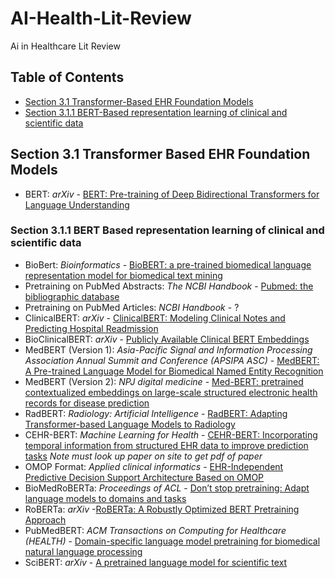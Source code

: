 # AI-Health-Lit-Review
Ai in Healthcare Lit Review 

## Table of Contents 
* [Section 3.1 Transformer-Based EHR Foundation Models](#section-3-1-transformer-based-ehr-foundation-models)
* [Section 3.1.1 BERT-Based representation learning of clinical and scientific data](#section-3-1-1-bert-based-representation-learning-of-clinical-and-scientific-data)




## Section 3.1 Transformer Based EHR Foundation Models
* BERT: *arXiv* - [BERT: Pre-training of Deep Bidirectional Transformers for Language Understanding](https://arxiv.org/abs/1810.04805)

### Section 3.1.1 BERT Based representation learning of clinical and scientific data
* BioBert: *Bioinformatics* - [BioBERT: a pre-trained biomedical language representation model for biomedical text mining](https://doi.org/10.1093/bioinformatics/btz682)
* Pretraining on PubMed Abstracts: *The NCBI Handbook* - [Pubmed: the bibliographic database](https://www.ncbi.nlm.nih.gov/books/NBK153385/)
* Pretraining on PubMed Articles: *NCBI Handbook* - ?
* ClinicalBERT: *arXiv* - [ClinicalBERT: Modeling Clinical Notes and Predicting Hospital Readmission](https://arxiv.org/abs/1904.05342)
* BioClinicalBERT: *arXiv* - [Publicly Available Clinical BERT Embeddings](https://arxiv.org/abs/1904.03323)
* MedBERT (Version 1): *Asia-Pacific
Signal and Information Processing Association Annual Summit and Conference (APSIPA ASC)* - [MedBERT: A Pre-trained Language Model for
Biomedical Named Entity Recognition](http://www.apsipa.org/proceedings/2022/APSIPA%202022/ThAM1-4/1570839765.pdf)
* MedBERT (Version 2): *NPJ digital medicine* - [Med-BERT: pretrained contextualized embeddings on large-scale structured electronic health records for disease prediction](https://www.nature.com/articles/s41746-021-00455-y)
* RadBERT: *Radiology: Artificial Intelligence* - [RadBERT: Adapting Transformer-based Language Models to Radiology](https://pubs.rsna.org/doi/full/10.1148/ryai.210258)
* CEHR-BERT: *Machine Learning for Health* - [CEHR-BERT: Incorporating temporal information from structured EHR data to improve prediction tasks](https://proceedings.mlr.press/v158/) *Note must look up paper on site to get pdf of paper*
* OMOP Format: *Applied clinical informatics* - [EHR-Independent Predictive Decision Support Architecture Based on OMOP](https://pubmed.ncbi.nlm.nih.gov/32492716/)
* BioMedRoBERTa: *Proceedings of ACL* - [Don’t stop pretraining: Adapt language models to domains and tasks](https://aclanthology.org/2020.acl-main.740/)
* RoBERTa: *arXiv* -[RoBERTa: A Robustly Optimized BERT Pretraining Approach](https://arxiv.org/abs/1907.11692)
* PubMedBERT: *ACM Transactions on Computing for Healthcare (HEALTH)* - [Domain-specific language model pretraining for biomedical natural language processing](https://dl.acm.org/doi/10.1145/3458754)
* SciBERT: *arXiv* - [A pretrained language model for scientific text](https://arxiv.org/abs/1903.10676)

  


